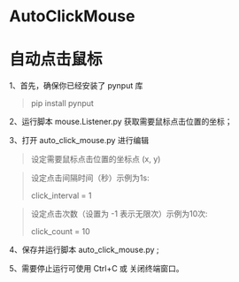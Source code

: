 # AutoClickMouse
# 自动点击鼠标
1、首先，确保你已经安装了 pynput 库
>pip install pynput

2、运行脚本 mouse.Listener.py 获取需要鼠标点击位置的坐标；

3、打开 auto_click_mouse.py 进行编辑
> 设定需要鼠标点击位置的坐标点 (x, y)

> 设定点击间隔时间（秒）示例为1s:
> 
>click_interval = 1

> 设定点击次数（设置为 -1 表示无限次）示例为10次:
> 
>click_count = 10  

4、保存并运行脚本 auto_click_mouse.py ;

5、需要停止运行可使用 Ctrl+C 或 关闭终端窗口。
